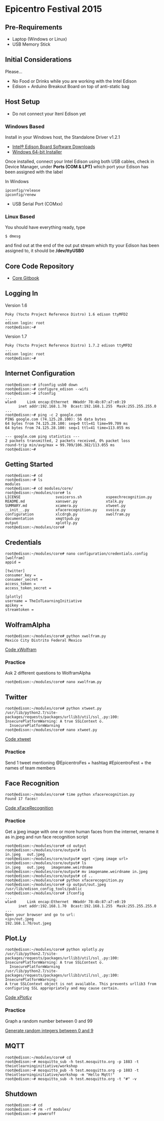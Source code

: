 Epicentro Festival 2015
==

## Pre-Requirements

- Laptop (Windows or Linux)
- USB Memory Stick

## Initial Considerations

Please...

- No Food or Drinks while you are working with the Intel Edison
- Edison + Arduino Breakout Board on top of anti-static bag

## Host Setup

- Do not connect your Itenl Edison yet

### Windows Based

Install in your Windows host, the Standalone Driver v1.2.1

- [Intel® Edison Board Software Downloads](https://software.intel.com/en-us/iot/hardware/edison/downloads)
- [Windows 64-bit Installer](http://downloadmirror.intel.com/25384/eng/w_iot_2015.0.028.exe)

Once installed, connect your Intel Edison using both USB cables, check in Device Manager, under **Ports (COM & LPT)** which port your Edison has been assigned with the label

In Windows

    ipconfig/release
    ipconfig/renew

- USB Serial Port (COMxx)

### Linux Based

You should have everything ready, type

    $ dmesg

and find out at the end of the out put stream which tty your Edison has been assigned to, it should be **/dev/ttyUSB0**

## Core Code Repository

- [Core Gitbook](https://xe1gyq.gitbooks.io/core/content/)

## Logging In

Version 1.6

    Poky (Yocto Project Reference Distro) 1.6 edison ttyMFD2
    ...
    edison login: root
    root@edison:~# 

Version 1.7

    Poky (Yocto Project Reference Distro) 1.7.2 edison ttyMFD2
    ...
    edison login: root
    root@edison:~#


## Internet Configuration

    root@edison:~# ifconfig usb0 down
    root@edison:~# configure_edison --wifi
    root@edison:~# ifconfig
    ...
    wlan0     Link encap:Ethernet  HWaddr 78:4b:87:a7:e0:19  
          inet addr:192.168.1.70  Bcast:192.168.1.255  Mask:255.255.255.0
    ...
    root@edison:~# ping -c 2 google.com
    PING google.com (74.125.28.100): 56 data bytes
    64 bytes from 74.125.28.100: seq=0 ttl=41 time=99.709 ms
    64 bytes from 74.125.28.100: seq=1 ttl=41 time=113.055 ms

    --- google.com ping statistics ---
    2 packets transmitted, 2 packets received, 0% packet loss
    round-trip min/avg/max = 99.709/106.382/113.055 ms
    root@edison:~# 

## Getting Started

    root@edison:~# cd
    root@edison:~# ls
    modules
    root@edison:~# cd modules/core/
    root@edison:~/modules/core# ls
    LICENSE                svoicerss.sh           xspeechrecognition.py
    README.md              xanswer.py             xtalk.py
    SUMMARY.md             xcamera.py             xtweet.py
    __init__.py            xfacerecognition.py    xvoice.py
    configuration          xlcdrgb.py             xwolfram.py
    documentation          xmqttpub.py
    output                 xplotly.py
    root@edison:~/modules/core#

## Credentials

    root@edison:~/modules/core# nano configuration/credentials.config
    [wolfram]
    appid = 
    
    [twitter]
    consumer_key = 
    consumer_secret = 
    access_token = 
    access_token_secret = 
    
    [plotly]
    username = TheIoTLearningInitiative
    apikey = 
    streamtoken = 

## WolframAlpha

    root@edison:~/modules/core# python xwolfram.py
    Mexico City Distrito Federal Mexico

[Code xWolfram](https://github.com/xe1gyq/core/blob/master/xwolfram.py)

### Practice

Ask 2 different questions to WolframAlpha

    root@edison:~/modules/core# nano xwolfram.py

## Twitter
    
    root@edison:~/modules/core# python xtweet.py
    /usr/lib/python2.7/site-packages/requests/packages/urllib3/util/ssl_.py:100: InsecurePlatformWarning: A true SSLContext o.
      InsecurePlatformWarning
    root@edison:~/modules/core# nano xtweet.py

[Code xtweet](https://github.com/xe1gyq/core/blob/master/xtweet.py)

### Practice

Send 1 tweet mentioning @EpicentroFes + hashtag #EpicentroFest + the names of team members

## Face Recognition

    root@edison:~/modules/core# time python xfacerecognition.py
    Found 17 faces!

[Code xFaceRecognition](https://github.com/xe1gyq/core/blob/master/xfacerecognition.py)

### Practice

Get a jpeg image with one or more human faces from the internet, rename it as in.jpeg and run face recognition script

    root@edison:~/modules/core# cd output
    root@edison:~/modules/core/output# ls
    in.jpeg   out.jpeg
    root@edison:~/modules/core/output# wget <jpeg image url>
    root@edison:~/modules/core/output# ls
    in.jpeg   out.jpeg   imagename.weirdname
    root@edison:~/modules/core/output# mv imagename.weirdname in.jpeg
    root@edison:~/modules/core/output# cd ..
    root@edison:~/modules/core# python xfacerecognition.py
    root@edison:~/modules/core# cp output/out.jpeg /usr/lib/edison_config_tools/public
    root@edison:~/modules/core# ifconfig
    ...
    wlan0     Link encap:Ethernet  HWaddr 78:4b:87:a7:e0:19  
          inet addr:192.168.1.70  Bcast:192.168.1.255  Mask:255.255.255.0
    ...
    Open your browser and go to url:
    <ip>/out.jpeg
    192.168.1.70/out.jpeg

## Plot.Ly

    root@edison:~/modules/core# python xplotly.py
    /usr/lib/python2.7/site-packages/requests/packages/urllib3/util/ssl_.py:100: InsecurePlatformWarning: A true SSLContext o.
      InsecurePlatformWarning
    /usr/lib/python2.7/site-packages/requests/packages/urllib3/util/ssl_.py:100: InsecurePlatformWarning:
    A true SSLContext object is not available. This prevents urllib3 from configuring SSL appropriately and may cause certain.

[Code xPlotLy](https://github.com/xe1gyq/core/blob/master/xplotly.py)

### Practice

Graph a random number between 0 and 99

[Generate random integers between 0 and 9](http://stackoverflow.com/questions/3996904/generate-random-integers-between-0-and-9)

## MQTT
    
    root@edison:~/modules/core# cd
    root@edison:~# mosquitto_sub -h test.mosquitto.org -p 1883 -t theiotlearninginitiative/workshop
    root@edison:~# mosquitto_pub -h test.mosquitto.org -p 1883 -t theiotlearninginitiative/workshop -m "Hello Mqtt!"
    root@edison:~# mosquitto_sub -h test.mosquitto.org -t "#" -v

## Shutdown

    root@edison:~# cd
    root@edison:~# rm -rf modules/
    root@edison:~# poweroff

